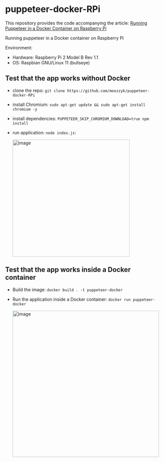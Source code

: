 # puppeteer-docker-RPi

This repository provides the code accompanying the article: [Running Puppeteer in a Docker Container on Raspberry Pi](https://blog.3d-logic.com/2023/02/05/running-puppeteer-in-a-docker-container-on-raspberry-pi/)

Running puppeteer in a Docker container on Raspberry Pi

Environment:
- Hardware: Raspberry Pi 2 Model B Rev 1.1
- OS: Raspbian GNU/Linux 11 (bullseye)

## Test that the app works without Docker
- clone the repo: `git clone https://github.com/moozzyk/puppeteer-docker-RPi`
- install Chromium: `sudo apt-get update && sudo apt-get install chromium -y`
- install dependencies: `PUPPETEER_SKIP_CHROMIUM_DOWNLOAD=true npm install`
- run application: `node index.js`: 
  
  <img width="375" alt="image" src="https://user-images.githubusercontent.com/1438884/215398311-2a43a9ea-b269-4fe0-82d6-e9102b519522.png">

## Test that the app works inside a Docker container
- Build the image: `docker build . -t puppeteer-docker`
- Run the application inside a Docker container: `docker run puppeteer-docker`
  
  <img width="469" alt="image" src="https://user-images.githubusercontent.com/1438884/215402947-0ac01558-cfa8-4f31-961b-9021f185945d.png">
